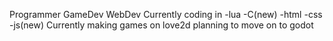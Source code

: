 Programmer
GameDev
WebDev
Currently coding in
-lua
-C(new)
-html
-css
-js(new)
Currently making games on love2d 
planning to move on to godot

<!---
Fernandodennis/Fernandodennis is a ✨ special ✨ repository because its `README.md` (this file) appears on your GitHub profile.
You can click the Preview link to take a look at your changes.
--->
